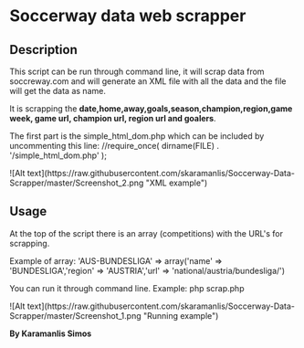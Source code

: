 # Soccerway data web scrapper
<h2>Description</h2>
<p>This script can be run through command line, it will scrap data from soccreway.com and will generate an XML file with all the data and the file will get the data as name.</p>
<p>It is scrapping the <b>date,home,away,goals,season,champion,region,game week, game url, champion url, region url and goalers</b>.<p>
<p>The first part is the simple_html_dom.php which can be included by uncommenting this line: 
//require_once( dirname(FILE) . '/simple_html_dom.php' );</p>
![Alt text](https://raw.githubusercontent.com/skaramanlis/Soccerway-Data-Scrapper/master/Screenshot_2.png "XML example")
<h2>Usage</h2>
<p>At the top of the script there is an array (competitions) with the URL's for scrapping.</p>
<p>Example of array: 
'AUS-BUNDESLIGA' => array('name' => 'BUNDESLIGA','region' => 'AUSTRIA','url' => 'national/austria/bundesliga/')</p>
<p>You can run it through command line.
Example: php scrap.php </p>
![Alt text](https://raw.githubusercontent.com/skaramanlis/Soccerway-Data-Scrapper/master/Screenshot_1.png "Running example")
<p></p><p></p>
<p><b>By Karamanlis Simos</b></p>
